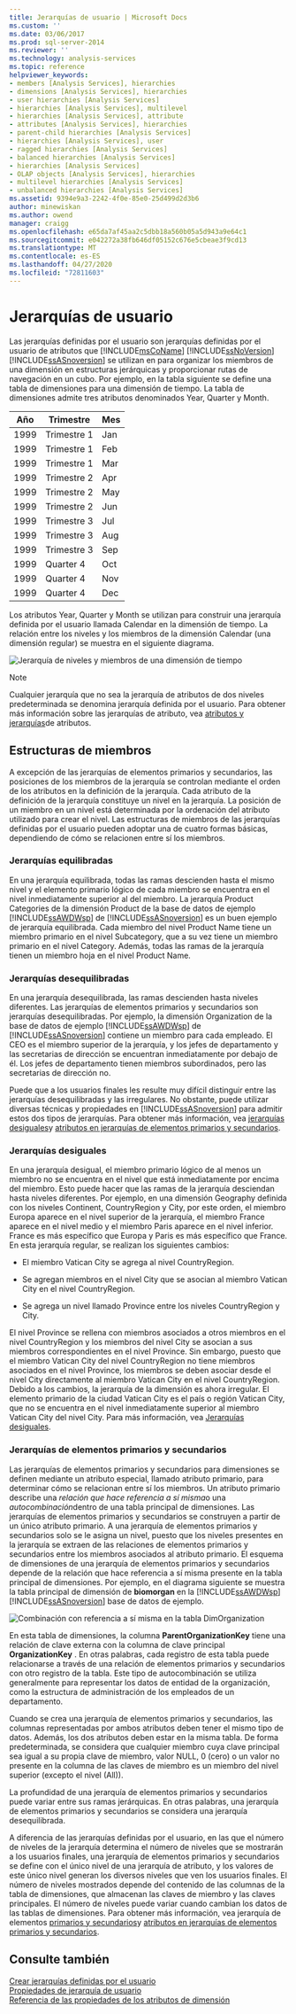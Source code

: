 ```yaml
---
title: Jerarquías de usuario | Microsoft Docs
ms.custom: ''
ms.date: 03/06/2017
ms.prod: sql-server-2014
ms.reviewer: ''
ms.technology: analysis-services
ms.topic: reference
helpviewer_keywords:
- members [Analysis Services], hierarchies
- dimensions [Analysis Services], hierarchies
- user hierarchies [Analysis Services]
- hierarchies [Analysis Services], multilevel
- hierarchies [Analysis Services], attribute
- attributes [Analysis Services], hierarchies
- parent-child hierarchies [Analysis Services]
- hierarchies [Analysis Services], user
- ragged hierarchies [Analysis Services]
- balanced hierarchies [Analysis Services]
- hierarchies [Analysis Services]
- OLAP objects [Analysis Services], hierarchies
- multilevel hierarchies [Analysis Services]
- unbalanced hierarchies [Analysis Services]
ms.assetid: 9394e9a3-2242-4f0e-85e0-25d499d2d3b6
author: minewiskan
ms.author: owend
manager: craigg
ms.openlocfilehash: e65da7af45aa2c5dbb18a560b05a5d943a9e64c1
ms.sourcegitcommit: e042272a38fb646df05152c676e5cbeae3f9cd13
ms.translationtype: MT
ms.contentlocale: es-ES
ms.lasthandoff: 04/27/2020
ms.locfileid: "72811603"
---
```

# <a name="user-hierarchies"></a>Jerarquías de usuario
  Las jerarquías definidas por el usuario son jerarquías definidas por el usuario de atributos que [!INCLUDE[msCoName](../../includes/msconame-md.md)] [!INCLUDE[ssNoVersion](../../includes/ssnoversion-md.md)] [!INCLUDE[ssASnoversion](../../includes/ssasnoversion-md.md)] se utilizan en para organizar los miembros de una dimensión en estructuras jerárquicas y proporcionar rutas de navegación en un cubo. Por ejemplo, en la tabla siguiente se define una tabla de dimensiones para una dimensión de tiempo. La tabla de dimensiones admite tres atributos denominados Year, Quarter y Month.  
  
|Año|Trimestre|Mes|  
|----------|-------------|-----------|  
|1999|Trimestre 1|Jan|  
|1999|Trimestre 1|Feb|  
|1999|Trimestre 1|Mar|  
|1999|Trimestre 2|Apr|  
|1999|Trimestre 2|May|  
|1999|Trimestre 2|Jun|  
|1999|Trimestre 3|Jul|  
|1999|Trimestre 3|Aug|  
|1999|Trimestre 3|Sep|  
|1999|Quarter 4|Oct|  
|1999|Quarter 4|Nov|  
|1999|Quarter 4|Dec|  
  
 Los atributos Year, Quarter y Month se utilizan para construir una jerarquía definida por el usuario llamada Calendar en la dimensión de tiempo. La relación entre los niveles y los miembros de la dimensión Calendar (una dimensión regular) se muestra en el siguiente diagrama.  
  
 ![Jerarquía de niveles y miembros de una dimensión de tiempo](../dev-guide/media/as-levelconcepts.gif "Jerarquía de niveles y miembros de una dimensión de tiempo")  
  
> [!NOTE]  
>  Cualquier jerarquía que no sea la jerarquía de atributos de dos niveles predeterminada se denomina jerarquía definida por el usuario. Para obtener más información sobre las jerarquías de atributo, vea [atributos y jerarquías](../multidimensional-models-olap-logical-dimension-objects/attributes-and-attribute-hierarchies.md)de atributos.  
  
## <a name="member-structures"></a>Estructuras de miembros  
 A excepción de las jerarquías de elementos primarios y secundarios, las posiciones de los miembros de la jerarquía se controlan mediante el orden de los atributos en la definición de la jerarquía. Cada atributo de la definición de la jerarquía constituye un nivel en la jerarquía. La posición de un miembro en un nivel está determinada por la ordenación del atributo utilizado para crear el nivel. Las estructuras de miembros de las jerarquías definidas por el usuario pueden adoptar una de cuatro formas básicas, dependiendo de cómo se relacionen entre sí los miembros.  
  
### <a name="balanced-hierarchies"></a>Jerarquías equilibradas  
 En una jerarquía equilibrada, todas las ramas descienden hasta el mismo nivel y el elemento primario lógico de cada miembro se encuentra en el nivel inmediatamente superior al del miembro. La jerarquía Product Categories de la dimensión Product de la base de datos de ejemplo [!INCLUDE[ssAWDWsp](../../includes/ssawdwsp-md.md)] de [!INCLUDE[ssASnoversion](../../includes/ssasnoversion-md.md)] es un buen ejemplo de jerarquía equilibrada. Cada miembro del nivel Product Name tiene un miembro primario en el nivel Subcategory, que a su vez tiene un miembro primario en el nivel Category. Además, todas las ramas de la jerarquía tienen un miembro hoja en el nivel Product Name.  
  
### <a name="unbalanced-hierarchies"></a>Jerarquías desequilibradas  
 En una jerarquía desequilibrada, las ramas descienden hasta niveles diferentes. Las jerarquías de elementos primarios y secundarios son jerarquías desequilibradas. Por ejemplo, la dimensión Organization de la base de datos de ejemplo [!INCLUDE[ssAWDWsp](../../includes/ssawdwsp-md.md)] de [!INCLUDE[ssASnoversion](../../includes/ssasnoversion-md.md)] contiene un miembro para cada empleado. El CEO es el miembro superior de la jerarquía, y los jefes de departamento y las secretarias de dirección se encuentran inmediatamente por debajo de él. Los jefes de departamento tienen miembros subordinados, pero las secretarias de dirección no.  
  
 Puede que a los usuarios finales les resulte muy difícil distinguir entre las jerarquías desequilibradas y las irregulares. No obstante, puede utilizar diversas técnicas y propiedades en [!INCLUDE[ssASnoversion](../../includes/ssasnoversion-md.md)] para admitir estos dos tipos de jerarquías. Para obtener más información, vea [jerarquías desiguales](../multidimensional-models/user-defined-hierarchies-ragged-hierarchies.md)y [atributos en jerarquías de elementos primarios y secundarios](../multidimensional-models/parent-child-dimension-attributes.md).  
  
### <a name="ragged-hierarchies"></a>Jerarquías desiguales  
 En una jerarquía desigual, el miembro primario lógico de al menos un miembro no se encuentra en el nivel que está inmediatamente por encima del miembro. Esto puede hacer que las ramas de la jerarquía desciendan hasta niveles diferentes. Por ejemplo, en una dimensión Geography definida con los niveles Continent, CountryRegion y City, por este orden, el miembro Europa aparece en el nivel superior de la jerarquía, el miembro France aparece en el nivel medio y el miembro Paris aparece en el nivel inferior. France es más específico que Europa y Paris es más específico que France. En esta jerarquía regular, se realizan los siguientes cambios:  
  
-   El miembro Vatican City se agrega al nivel CountryRegion.  
  
-   Se agregan miembros en el nivel City que se asocian al miembro Vatican City en el nivel CountryRegion.  
  
-   Se agrega un nivel llamado Province entre los niveles CountryRegion y City.  
  
 El nivel Province se rellena con miembros asociados a otros miembros en el nivel CountryRegion y los miembros del nivel City se asocian a sus miembros correspondientes en el nivel Province. Sin embargo, puesto que el miembro Vatican City del nivel CountryRegion no tiene miembros asociados en el nivel Province, los miembros se deben asociar desde el nivel City directamente al miembro Vatican City en el nivel CountryRegion. Debido a los cambios, la jerarquía de la dimensión es ahora irregular. El elemento primario de la ciudad Vatican City es el país o región Vatican City, que no se encuentra en el nivel inmediatamente superior al miembro Vatican City del nivel City. Para más información, vea [Jerarquías desiguales](../multidimensional-models/user-defined-hierarchies-ragged-hierarchies.md).  
  
### <a name="parent-child-hierarchies"></a>Jerarquías de elementos primarios y secundarios  
 Las jerarquías de elementos primarios y secundarios para dimensiones se definen mediante un atributo especial, llamado atributo primario, para determinar cómo se relacionan entre sí los miembros. Un atributo primario describe una *relación que hace referencia a sí misma*o una *autocombinación*dentro de una tabla principal de dimensiones. Las jerarquías de elementos primarios y secundarios se construyen a partir de un único atributo primario. A una jerarquía de elementos primarios y secundarios solo se le asigna un nivel, puesto que los niveles presentes en la jerarquía se extraen de las relaciones de elementos primarios y secundarios entre los miembros asociados al atributo primario. El esquema de dimensiones de una jerarquía de elementos primarios y secundarios depende de la relación que hace referencia a sí misma presente en la tabla principal de dimensiones. Por ejemplo, en el diagrama siguiente se muestra la tabla principal de dimensión de **biomorgan** en la [!INCLUDE[ssAWDWsp](../../includes/ssawdwsp-md.md)] [!INCLUDE[ssASnoversion](../../includes/ssasnoversion-md.md)] base de datos de ejemplo.  
  
 ![Combinación con referencia a sí misma en la tabla DimOrganization](../dev-guide/media/dimorganization.gif "Combinación con referencia a sí misma en la tabla DimOrganization")  
  
 En esta tabla de dimensiones, la columna **ParentOrganizationKey** tiene una relación de clave externa con la columna de clave principal **OrganizationKey** . En otras palabras, cada registro de esta tabla puede relacionarse a través de una relación de elementos primarios y secundarios con otro registro de la tabla. Este tipo de autocombinación se utiliza generalmente para representar los datos de entidad de la organización, como la estructura de administración de los empleados de un departamento.  
  
 Cuando se crea una jerarquía de elementos primarios y secundarios, las columnas representadas por ambos atributos deben tener el mismo tipo de datos. Además, los dos atributos deben estar en la misma tabla. De forma predeterminada, se considera que cualquier miembro cuya clave principal sea igual a su propia clave de miembro, valor NULL, 0 (cero) o un valor no presente en la columna de las claves de miembro es un miembro del nivel superior (excepto el nivel (All)).  
  
 La profundidad de una jerarquía de elementos primarios y secundarios puede variar entre sus ramas jerárquicas. En otras palabras, una jerarquía de elementos primarios y secundarios se considera una jerarquía desequilibrada.  
  
 A diferencia de las jerarquías definidas por el usuario, en las que el número de niveles de la jerarquía determina el número de niveles que se mostrarán a los usuarios finales, una jerarquía de elementos primarios y secundarios se define con el único nivel de una jerarquía de atributo, y los valores de este único nivel generan los diversos niveles que ven los usuarios finales. El número de niveles mostrados depende del contenido de las columnas de la tabla de dimensiones, que almacenan las claves de miembro y las claves principales. El número de niveles puede variar cuando cambian los datos de las tablas de dimensiones. Para obtener más información, vea jerarquía de elementos [primarios y secundarios](../multidimensional-models/parent-child-dimension.md)y [atributos en jerarquías de elementos primarios y secundarios](../multidimensional-models/parent-child-dimension-attributes.md).  
  
## <a name="see-also"></a>Consulte también  
 [Crear jerarquías definidas por el usuario](../multidimensional-models/user-defined-hierarchies-create.md)   
 [Propiedades de jerarquía de usuario](../multidimensional-models-olap-logical-dimension-objects/user-hierarchies-properties.md)   
 [Referencia de las propiedades de los atributos de dimensión](../multidimensional-models/dimension-attribute-properties-reference.md)  
  
  
